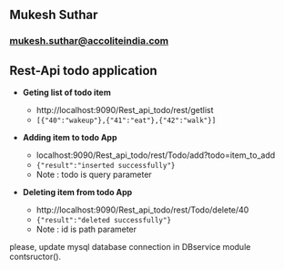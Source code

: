 ## Mukesh Suthar 
### mukesh.suthar@accoliteindia.com


## Rest-Api todo application 


- **Geting list of todo item**
  - http://localhost:9090/Rest_api_todo/rest/getlist
  - ```[{"40":"wakeup"},{"41":"eat"},{"42":"walk"}]```



- **Adding item to todo App**
  - localhost:9090/Rest_api_todo/rest/Todo/add?todo=item_to_add
  - ```{"result":"inserted successfully"}```
  - Note : todo is query parameter


- **Deleting item from todo App**
  - http://localhost:9090/Rest_api_todo/rest/Todo/delete/40
  - ```{"result":"deleted successfully"}```
  - Note : id is path parameter


please, update mysql database connection in DBservice module contsructor().
